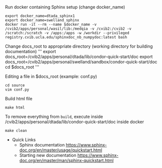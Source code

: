 Run docker containing Sphinx setup (change docker_name)
```
export docker_name=dtada_sphinx1
export docker_name=swelland_sphinx
docker run -it --rm --name $docker_name -v /cvib2/apps/personal/wasil/lib:/medqia -v /cvib2:/cvib2 -v /scratch:/scratch -v /apps:/apps -w /workdir --privileged registry.cvib.ucla.edu/sphinxdoc_nb_numpydoc:latest bash

```

Change docs_root to appropriate directory (working directory for building documentation)
'''
export docs_root=/cvib2/apps/personal/dtada/lib/condor-quick-start/doc
export docs_root=/cvib2/apps/personal/swelland/sandbox/condor-quick-start/doc
cd $docs_root
'''

Editing a file in $docs_root (example: conf.py)
```
cd source
vim conf.py
```

Build html file
```
make html
```

To remove everything from `build`, execute inside /cvib2/apps/personal/dtada/lib/condor-quick-start/doc inside docker
```
make clean
```

+ Quick Links
    + Sphinx documentation
    https://www.sphinx-doc.org/en/master/usage/quickstart.html
    + Starting new documentation
    https://www.sphinx-doc.org/en/master/man/sphinx-quickstart.html
    